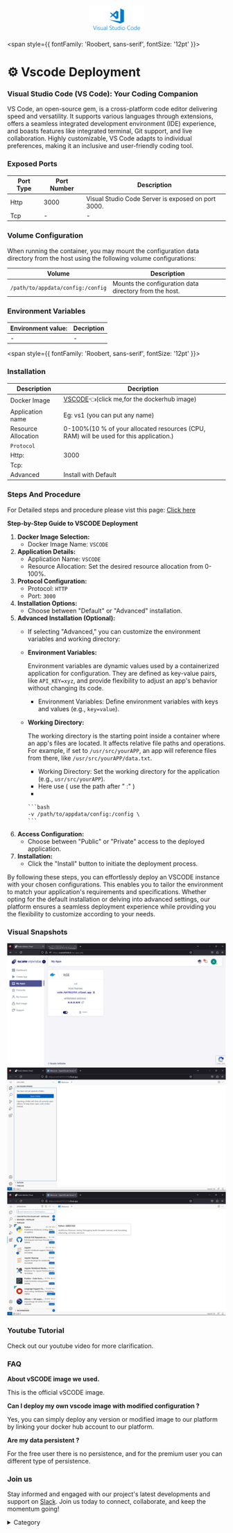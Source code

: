 
<p align="center">
  <img src="/img/fsd.jpg" alt="Alt Text" width="25%"/>
</p> 


<span style={{ fontFamily: 'Roobert, sans-serif', fontSize: '12pt' }}>

# ⚙️ Vscode Deployment

### Visual Studio Code (VS Code): Your Coding Companion

VS Code, an open-source gem, is a cross-platform code editor delivering speed and versatility. It supports various languages through extensions, offers a seamless integrated development environment (IDE) experience, and boasts features like integrated terminal, Git support, and live collaboration. Highly customizable, VS Code adapts to individual preferences, making it an inclusive and user-friendly coding tool.

### Exposed Ports

| Port Type | Port Number | Description                                        |
| --------- | ----------- | -------------------------------------------------- |
| Http      | 3000        | Visual Studio Code Server is exposed on port 3000. |
| Tcp       | -           | -             |

### Volume Configuration

When running the container, you may mount the configuration data directory from the host using the following volume configurations:

| Volume                     | Description                                      |
| -------------------------- | ------------------------------------------------ |
| `/path/to/appdata/config:/config` | Mounts the configuration data directory from the host. |


### Environment Variables


|   **Environment value:**          | Decription                                                                                                               | 
| --------------------- | ------                                                                                                                   | 
|-       |  -                              |

</span>


<span style={{ fontFamily: 'Roobert, sans-serif', fontSize: '12pt' }}>

### Installation

|  Description          | Decription                                                                                                               | 
| --------------------- | ------                                                                                                                   | 
| Docker Image          |   [VSCODE](https://hub.docker.com/r/linuxserver/openvscode-server)👈(click me,for the dockerhub image)                       |
| Application name      |  Eg: vs1 (you can put any name)                                                                                        | 
| Resource Allocation   |  0-100%(10 % of your allocated resources (CPU, RAM) will be used for this application.)                                  | 
| `Protocol`            |                                                                                                                          | 
|  Http:                |  3000                                                                                                                   |
|  Tcp:                 |                                                                                                                          | 
|    Advanced           |    Install with Default                                                                                                  |




### Steps And Procedure

For Detailed steps and procedure please vist this page: [Click here](https://techscaleinfinite.github.io/introduction/cloud-float/Steps%20and%20procedure)



**Step-by-Step Guide to VSCODE Deployment**

1. **Docker Image Selection:**
   * Docker Image Name: `VSCODE`
2. **Application Details:**
   * Application Name: `VSCODE`
   * Resource Allocation: Set the desired resource allocation from 0-100%.
3. **Protocol Configuration:**
   * Protocol: `HTTP`
   * Port: `3000`
4. **Installation Options:**
   * Choose between "Default" or "Advanced" installation.
5. **Advanced Installation (Optional):**
   * If selecting "Advanced," you can customize the environment variables and working directory:
   *   **Environment Variables:**

       Environment variables are dynamic values used by a containerized application for configuration. They are defined as key-value pairs, like `API_KEY=xyz`, and provide flexibility to adjust an app's behavior without changing its code.

       * Environment Variables: Define environment variables with keys and values (e.g., `key=value`).
   *   **Working Directory:**

       The working directory is the starting point inside a container where an app's files are located. It affects relative file paths and operations. For example, if set to `/usr/src/yourAPP`, an app will reference files from there, like `/usr/src/yourAPP/data.txt`.

       * Working Directory: Set the working directory for the application (e.g., `usr/src/yourAPP`).
       * Here use ( use the path after   " :"  )
       *

           ```bash
           -v /path/to/appdata/config:/config \
           ```
6. **Access Configuration:**
   * Choose between "Public" or "Private" access to the deployed application.
7. **Installation:**
   * Click the "Install" button to initiate the deployment process.

By following these steps, you can effortlessly deploy an VSCODE instance with your chosen configurations. This enables you to tailor the environment to match your application's requirements and specifications. Whether opting for the default installation or delving into advanced settings, our platform ensures a seamless deployment experience while providing you the flexibility to customize according to your needs.

### Visual Snapshots

![Alt Text](/img/jp.jpg)
![Alt Text](/img/tty.jpg)
![Alt Text](/img/uu7.jpg)


### Youtube Tutorial&#x20;

Check out our youtube video for more clarification.



### FAQ

**About vSCODE image we used.**

This is the official vSCODE image.

**Can I deploy my own vscode image with modified configuration ?**

Yes, you can simply deploy any version or modified image to our platform by linking your docker hub account to our platform.

**Are my data persistent ?**

For the free user there is no persistence, and for the premium user you can different type of persistence.

### Join us

Stay informed and engaged with our project's latest developments and support on [Slack](https://app.slack.com/client/T04QS32JX6E/C04QKEWE146). Join us today to connect, collaborate, and keep the momentum going!&#x20;

<details>

<summary>Category</summary>

Kubernetes, cloud computing, DevOps, cloud services, hosting platform, container orchestration, cloud infrastructure, cloud deployment, cloud management, cloud technology, cloud solutions, vscode

</details>

</span>

